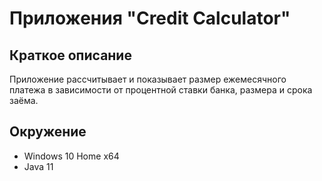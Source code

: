# Приложения "Credit Calculator"

## Краткое описание
Приложение рассчитывает и показывает размер ежемесячного платежа в зависимости от процентной ставки банка, размера и срока заёма.

## Окружение
* Windows 10 Home x64
* Java 11